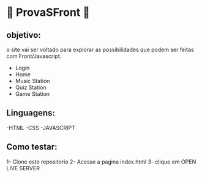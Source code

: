 # 🤯 ProvaSFront 🤯

## objetivo:
 o site vai ser voltado para explorar as possibilidades que podem ser feitas com Front/Javascript.
 
- Login
- Home
- Music Station
- Quiz Station 
- Game Station

## Linguagens: 

-HTML
-CSS
-JAVASCRIPT  

## Como testar:

1- Clone este repositorio
2- Acesse a pagina index.html
3- clique em OPEN LIVE SERVER  


